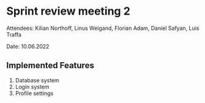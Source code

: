 # Sprint review meeting 2

Attendees: Kilian Northoff, Linus Weigand, Florian Adam, Daniel Safyan, Luis Traffa

Date: 10.06.2022


## Implemented Features

1. Database system
2. Login system
3. Profile settings
